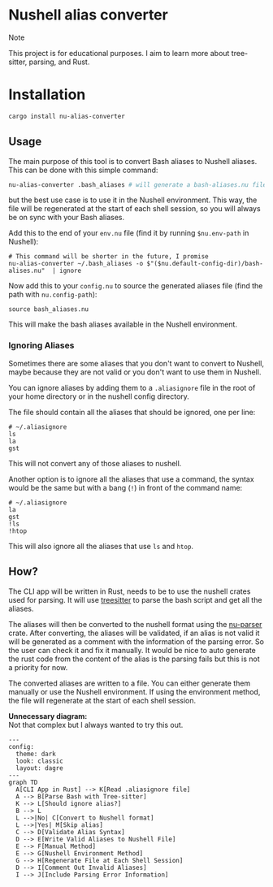 # Nushell alias converter

> [!NOTE]  
> This project is for educational purposes. I aim to learn more about
> tree-sitter, parsing, and Rust.

# Installation

```bash
cargo install nu-alias-converter
```

## Usage

The main purpose of this tool is to convert Bash aliases to Nushell aliases.
This can be done with this simple command:

```bash
nu-alias-converter .bash_aliases # will generate a bash-aliases.nu file in the same directory
```

but the best use case is to use it in the Nushell environment. This way, the
file will be regenerated at the start of each shell session, so you will always
be on sync with your Bash aliases.

Add this to the end of your `env.nu` file (find it by running `$nu.env-path` in Nushell):

```nushell
# This command will be shorter in the future, I promise
nu-alias-converter ~/.bash_aliases -o $"($nu.default-config-dir)/bash-alises.nu"  | ignore
```

Now add this to your `config.nu` to source the generated aliases file (find the path
with `nu.config-path`):

```nushell
source bash_aliases.nu
```

This will make the bash aliases available in the Nushell environment.

### Ignoring Aliases

Sometimes there are some aliases that you don't want to convert to Nushell,
maybe because they are not valid or you don't want to use them in Nushell.

You can ignore aliases by adding them to a `.aliasignore` file in the root of
your home directory or in the nushell config directory.

The file should contain all the aliases that should be ignored, one per line:

```plaintext
# ~/.aliasignore
ls
la
gst
```

This will not convert any of those aliases to nushell.

Another option is to ignore all the aliases that use a command, the syntax would
be the same but with a bang (`!`) in front of the command name:

```plaintext
# ~/.aliasignore
la
gst
!ls
!htop
```

This will also ignore all the aliases that use `ls` and `htop`.

## How?

The CLI app will be written in Rust, needs to be to use the nushell crates
used for parsing. It will use
[treesitter](https://github.com/tree-sitter/tree-sitter) to parse the bash
script and get all the aliases.

The aliases will then be converted to the nushell format using the
[nu-parser](https://github.com/nushell/nushell/tree/main/crates/nu-parser)
crate. After converting, the aliases will be validated, if an alias is not
valid it will be generated as a comment with the information of the parsing
error. So the user can check it and fix it manually. It would be nice to auto
generate the rust code from the content of the alias is the parsing fails but
this is not a priority for now.

The converted aliases are written to a file. You can either generate them
manually or use the Nushell environment. If using the environment method, the
file will regenerate at the start of each shell session.

**Unnecessary diagram:**  
Not that complex but I always wanted to try this out.

```mermaid
---
config:
  theme: dark
  look: classic
  layout: dagre
---
graph TD
  A[CLI App in Rust] --> K[Read .aliasignore file]
  A --> B[Parse Bash with Tree-sitter]
  K --> L[Should ignore alias?]
  B --> L
  L -->|No| C[Convert to Nushell format]
  L -->|Yes| M[Skip alias]
  C --> D[Validate Alias Syntax]
  D --> E[Write Valid Aliases to Nushell File]
  E --> F[Manual Method]
  E --> G[Nushell Environment Method]
  G --> H[Regenerate File at Each Shell Session]
  D --> I[Comment Out Invalid Aliases]
  I --> J[Include Parsing Error Information]
```
